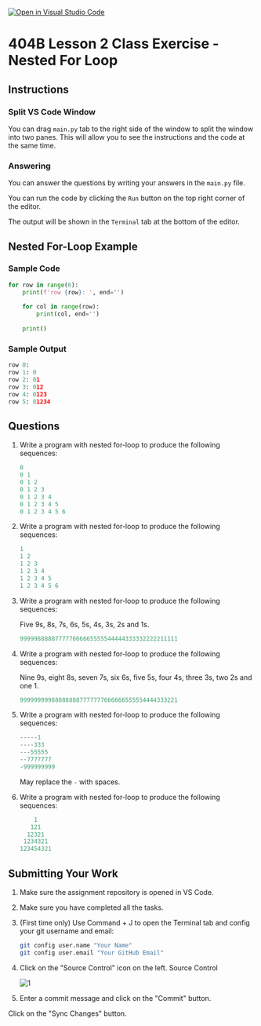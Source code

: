 [![Open in Visual Studio Code](https://classroom.github.com/assets/open-in-vscode-718a45dd9cf7e7f842a935f5ebbe5719a5e09af4491e668f4dbf3b35d5cca122.svg)](https://classroom.github.com/online_ide?assignment_repo_id=13469943&assignment_repo_type=AssignmentRepo)
# 404B Lesson 2 Class Exercise - Nested For Loop

## Instructions

### Split VS Code Window

You can drag `main.py` tab to the right side of the window to split the window into two panes. This will allow you to see the instructions and the code at the same time.

### Answering

You can answer the questions by writing your answers in the `main.py` file.

You can run the code by clicking the `Run` button on the top right corner of the editor.

The output will be shown in the `Terminal` tab at the bottom of the editor.

## Nested For-Loop Example

### Sample Code

```python
for row in range(6):
    print(f'row {row}: ', end='')
    
    for col in range(row):
        print(col, end='')
  
    print()
```

### Sample Output

```py
row 0: 
row 1: 0
row 2: 01
row 3: 012
row 4: 0123
row 5: 01234
```

## Questions

1. Write a program with nested for-loop to produce the following sequences:

    ```py
    0
    0 1
    0 1 2
    0 1 2 3
    0 1 2 3 4
    0 1 2 3 4 5
    0 1 2 3 4 5 6
    ```

2. Write a program with nested for-loop to produce the following sequences:

    ```py
    1
    1 2
    1 2 3
    1 2 3 4
    1 2 3 4 5
    1 2 3 4 5 6
    ```

3. Write a program with nested for-loop to produce the following sequences:

   Five 9s, 8s, 7s, 6s, 5s, 4s, 3s, 2s and 1s.

    ```py
    999998888877777666665555544444333332222211111
    ```

4. Write a program with nested for-loop to produce the following sequences:

   Nine 9s, eight 8s, seven 7s, six 6s, five 5s, four 4s, three 3s, two 2s and one 1.

    ```py
    999999999888888887777777666666555554444333221
    ```

5. Write a program with nested for-loop to produce the following sequences:

    ```py
    -----1
    ----333
    ---55555
    --7777777
    -999999999
    ```

   May replace the `-` with spaces.

6. Write a program with nested for-loop to produce the following sequences:

    ```py
        1
       121
      12321
     1234321
    123454321
    ```

## Submitting Your Work

1. Make sure the assignment repository is opened in VS Code.

2. Make sure you have completed all the tasks.

3. (First time only)
Use Command + J to open the Terminal tab and config your git username and email:
    ```bash
    git config user.name "Your Name"
    git config user.email "Your GitHub Email"
    ```

4. Click on the "Source Control" icon on the left. Source Control

    ![1](https://github.com/BlueinnoClassroom/404B-L2.1-Template/assets/155412668/2c31026e-c14d-484f-bb9e-dc87189a0216)

5. Enter a commit message and click on the "Commit" button.

Click on the "Sync Changes" button.
